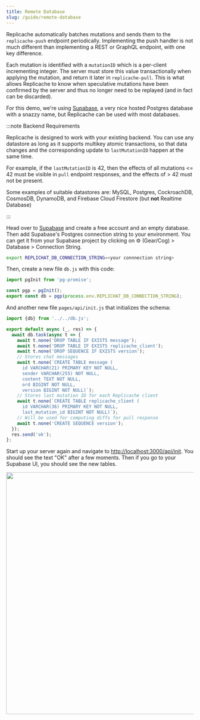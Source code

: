 ```yaml
---
title: Remote Database
slug: /guide/remote-database
---
```


Replicache automatically batches mutations and sends them to the `replicache-push` endpoint periodically. Implementing the push handler is not much different than implementing a REST or GraphQL endpoint, with one key difference.

Each mutation is identified with a `mutationID` which is a per-client incrementing integer. The server must store this value transactionally when applying the mutation, and return it later in `replicache-pull`. This is what allows Replicache to know when speculative mutations have been confirmed by the server and thus no longer need to be replayed (and in fact can be discarded).

For this demo, we're using [Supabase](https://supabase.io), a very nice hosted Postgres database with a snazzy name, but Replicache can be used with most databases.

:::note Backend Requirements

Replicache is designed to work with your existing backend. You can use any datastore as long as it supports multikey atomic transactions, so that data changes and the corresponding update to `lastMutationID` happen at the same time.

For example, if the `lastMutationID` is 42, then the effects of all mutations <= 42 must be visible in `pull` endpoint responses, and the effects of > 42 must not be present.

Some examples of suitable datastores are:  MySQL, Postgres, CockroachDB, CosmosDB, DynamoDB, and Firebase Cloud Firestore (but **not** Realtime Database)

:::

Head over to [Supabase](https://supabase.io) and create a free account and an empty database. Then add Supabase's Postgres connection string to your environment. You can get it from your Supabase project by clicking on ⚙️ (Gear/Cog) > Database > Connection String.

```bash
export REPLICHAT_DB_CONNECTION_STRING=<your connnection string>
```

Then, create a new file `db.js` with this code:

```js
import pgInit from 'pg-promise';

const pgp = pgInit();
export const db = pgp(process.env.REPLICHAT_DB_CONNECTION_STRING);
```

And another new file `pages/api/init.js` that initializes the schema:

```js
import {db} from '../../db.js';

export default async (_, res) => {
  await db.task(async t => {
    await t.none('DROP TABLE IF EXISTS message');
    await t.none('DROP TABLE IF EXISTS replicache_client');
    await t.none('DROP SEQUENCE IF EXISTS version');
    // Stores chat messages
    await t.none(`CREATE TABLE message (
      id VARCHAR(21) PRIMARY KEY NOT NULL,
      sender VARCHAR(255) NOT NULL,
      content TEXT NOT NULL,
      ord BIGINT NOT NULL,
      version BIGINT NOT NULL)`);
    // Stores last mutation ID for each Replicache client
    await t.none(`CREATE TABLE replicache_client (
      id VARCHAR(36) PRIMARY KEY NOT NULL,
      last_mutation_id BIGINT NOT NULL)`);
    // Will be used for computing diffs for pull response
    await t.none('CREATE SEQUENCE version');
  });
  res.send('ok');
};
```

Start up your server again and navigate to [http://localhost:3000/api/init](http://localhost:3000/api/init). You should see the text "OK" after a few moments. Then if you go to your Supabase UI, you should see the new tables.

<p class="text--center">
  <img src="/img/setup/schema-init.webp" width="650"/>
</p>
